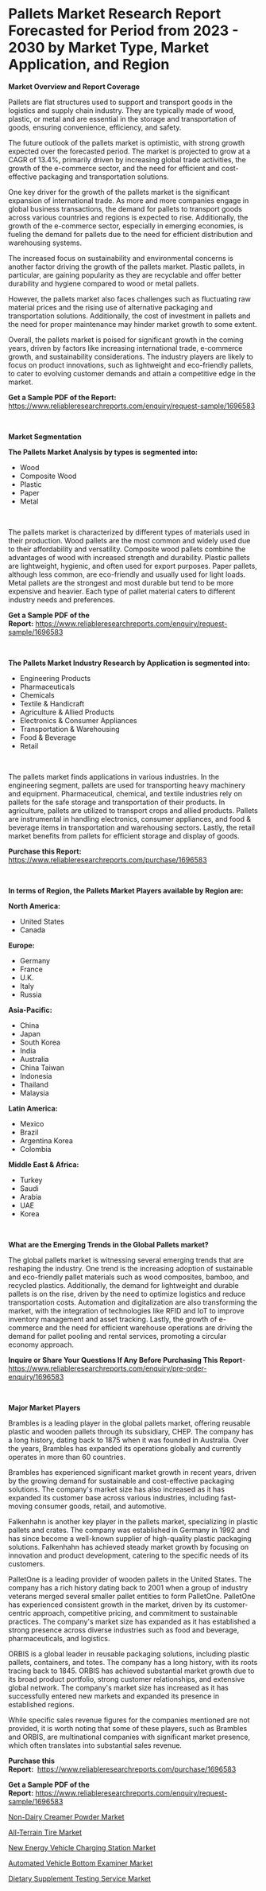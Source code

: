 <p><h1>Pallets Market Research Report Forecasted for Period from 2023 -  2030 by Market Type, Market Application, and Region</h1></p><p><strong>Market Overview and Report Coverage</strong></p>
<p><p>Pallets are flat structures used to support and transport goods in the logistics and supply chain industry. They are typically made of wood, plastic, or metal and are essential in the storage and transportation of goods, ensuring convenience, efficiency, and safety.</p><p>The future outlook of the pallets market is optimistic, with strong growth expected over the forecasted period. The market is projected to grow at a CAGR of 13.4%, primarily driven by increasing global trade activities, the growth of the e-commerce sector, and the need for efficient and cost-effective packaging and transportation solutions.</p><p>One key driver for the growth of the pallets market is the significant expansion of international trade. As more and more companies engage in global business transactions, the demand for pallets to transport goods across various countries and regions is expected to rise. Additionally, the growth of the e-commerce sector, especially in emerging economies, is fueling the demand for pallets due to the need for efficient distribution and warehousing systems.</p><p>The increased focus on sustainability and environmental concerns is another factor driving the growth of the pallets market. Plastic pallets, in particular, are gaining popularity as they are recyclable and offer better durability and hygiene compared to wood or metal pallets.</p><p>However, the pallets market also faces challenges such as fluctuating raw material prices and the rising use of alternative packaging and transportation solutions. Additionally, the cost of investment in pallets and the need for proper maintenance may hinder market growth to some extent.</p><p>Overall, the pallets market is poised for significant growth in the coming years, driven by factors like increasing international trade, e-commerce growth, and sustainability considerations. The industry players are likely to focus on product innovations, such as lightweight and eco-friendly pallets, to cater to evolving customer demands and attain a competitive edge in the market.</p></p>
<p><strong>Get a Sample PDF of the Report:</strong> <a href="https://www.reliableresearchreports.com/enquiry/request-sample/1696583">https://www.reliableresearchreports.com/enquiry/request-sample/1696583</a></p>
<p>&nbsp;</p>
<p><strong>Market Segmentation</strong></p>
<p><strong>The Pallets Market Analysis by types is segmented into:</strong></p>
<p><ul><li>Wood</li><li>Composite Wood</li><li>Plastic</li><li>Paper</li><li>Metal</li></ul></p>
<p>&nbsp;</p>
<p><p>The pallets market is characterized by different types of materials used in their production. Wood pallets are the most common and widely used due to their affordability and versatility. Composite wood pallets combine the advantages of wood with increased strength and durability. Plastic pallets are lightweight, hygienic, and often used for export purposes. Paper pallets, although less common, are eco-friendly and usually used for light loads. Metal pallets are the strongest and most durable but tend to be more expensive and heavier. Each type of pallet material caters to different industry needs and preferences.</p></p>
<p><strong>Get a Sample PDF of the Report:</strong>&nbsp;<a href="https://www.reliableresearchreports.com/enquiry/request-sample/1696583">https://www.reliableresearchreports.com/enquiry/request-sample/1696583</a></p>
<p>&nbsp;</p>
<p><strong>The Pallets Market Industry Research by Application is segmented into:</strong></p>
<p><ul><li>Engineering Products</li><li>Pharmaceuticals</li><li>Chemicals</li><li>Textile & Handicraft</li><li>Agriculture & Allied Products</li><li>Electronics & Consumer Appliances</li><li>Transportation & Warehousing</li><li>Food & Beverage</li><li>Retail</li></ul></p>
<p>&nbsp;</p>
<p><p>The pallets market finds applications in various industries. In the engineering segment, pallets are used for transporting heavy machinery and equipment. Pharmaceutical, chemical, and textile industries rely on pallets for the safe storage and transportation of their products. In agriculture, pallets are utilized to transport crops and allied products. Pallets are instrumental in handling electronics, consumer appliances, and food & beverage items in transportation and warehousing sectors. Lastly, the retail market benefits from pallets for efficient storage and display of goods.</p></p>
<p><strong>Purchase this Report:</strong>&nbsp; <a href="https://www.reliableresearchreports.com/purchase/1696583">https://www.reliableresearchreports.com/purchase/1696583</a></p>
<p>&nbsp;</p>
<p><strong>In terms of Region, the Pallets Market Players available by Region are:</strong></p>
<p>
    <p> <strong> North America: </strong>
        <ul>
            <li>United States</li>
            <li>Canada</li>
        </ul>
        </p> 
    <p> <strong> Europe: </strong>
        <ul>
            <li>Germany</li>
            <li>France</li>
            <li>U.K.</li>
            <li>Italy</li>
            <li>Russia</li>
        </ul>
        </p> 
    <p> <strong> Asia-Pacific: </strong>
        <ul>
            <li>China</li>
            <li>Japan</li>
            <li>South Korea</li>
            <li>India</li>
            <li>Australia</li>
            <li>China Taiwan</li>
            <li>Indonesia</li>
            <li>Thailand</li>
            <li>Malaysia</li>
        </ul>
        </p> 
    <p> <strong> Latin America: </strong>
        <ul>
            <li>Mexico</li>
            <li>Brazil</li>
            <li>Argentina Korea</li>
            <li>Colombia</li>
        </ul>
        </p> 
    <p> <strong> Middle East & Africa: </strong>
        <ul>
            <li>Turkey</li>
            <li>Saudi</li>
            <li>Arabia</li>
            <li>UAE</li>
            <li>Korea</li>
        </ul>
    </p>
    </p>
<p>&nbsp;</p>
<p><strong>What are the Emerging Trends in the Global Pallets market?</strong></p>
<p><p>The global pallets market is witnessing several emerging trends that are reshaping the industry. One trend is the increasing adoption of sustainable and eco-friendly pallet materials such as wood composites, bamboo, and recycled plastics. Additionally, the demand for lightweight and durable pallets is on the rise, driven by the need to optimize logistics and reduce transportation costs. Automation and digitalization are also transforming the market, with the integration of technologies like RFID and IoT to improve inventory management and asset tracking. Lastly, the growth of e-commerce and the need for efficient warehouse operations are driving the demand for pallet pooling and rental services, promoting a circular economy approach.</p></p>
<p><strong>Inquire or Share Your Questions If Any Before Purchasing This Report</strong>- <a href="https://www.reliableresearchreports.com/enquiry/pre-order-enquiry/1696583">https://www.reliableresearchreports.com/enquiry/pre-order-enquiry/1696583</a></p>
<p>&nbsp;</p>
<p><strong>Major Market Players</strong></p>
<p><p>Brambles is a leading player in the global pallets market, offering reusable plastic and wooden pallets through its subsidiary, CHEP. The company has a long history, dating back to 1875 when it was founded in Australia. Over the years, Brambles has expanded its operations globally and currently operates in more than 60 countries.</p><p>Brambles has experienced significant market growth in recent years, driven by the growing demand for sustainable and cost-effective packaging solutions. The company's market size has also increased as it has expanded its customer base across various industries, including fast-moving consumer goods, retail, and automotive.</p><p>Falkenhahn is another key player in the pallets market, specializing in plastic pallets and crates. The company was established in Germany in 1992 and has since become a well-known supplier of high-quality plastic packaging solutions. Falkenhahn has achieved steady market growth by focusing on innovation and product development, catering to the specific needs of its customers.</p><p>PalletOne is a leading provider of wooden pallets in the United States. The company has a rich history dating back to 2001 when a group of industry veterans merged several smaller pallet entities to form PalletOne. PalletOne has experienced consistent growth in the market, driven by its customer-centric approach, competitive pricing, and commitment to sustainable practices. The company's market size has expanded as it has established a strong presence across diverse industries such as food and beverage, pharmaceuticals, and logistics.</p><p>ORBIS is a global leader in reusable packaging solutions, including plastic pallets, containers, and totes. The company has a long history, with its roots tracing back to 1845. ORBIS has achieved substantial market growth due to its broad product portfolio, strong customer relationships, and extensive global network. The company's market size has increased as it has successfully entered new markets and expanded its presence in established regions.</p><p>While specific sales revenue figures for the companies mentioned are not provided, it is worth noting that some of these players, such as Brambles and ORBIS, are multinational companies with significant market presence, which often translates into substantial sales revenue.</p></p>
<p><strong>Purchase this Report:</strong>&nbsp;&nbsp;<a href="https://www.reliableresearchreports.com/purchase/1696583">https://www.reliableresearchreports.com/purchase/1696583</a></p>
<p></p>
<p><strong>Get a Sample PDF of the Report:</strong>&nbsp;<a href="https://www.reliableresearchreports.com/enquiry/request-sample/1696583">https://www.reliableresearchreports.com/enquiry/request-sample/1696583</a></p>
<p><p><a href="https://medium.com/@robinrathi2023/non-dairy-creamer-powder-market-size-cagr-trends-2024-2030-20e1bde3e212">Non-Dairy Creamer Powder Market</a></p><p><a href="https://www.linkedin.com/pulse/all-terrain-tire-market-challenges-opportunities-growth-drivers-cfqkc/">All-Terrain Tire Market</a></p><p><a href="https://www.linkedin.com/pulse/new-energy-vehicle-charging-station-market-insights-players-vubuc/">New Energy Vehicle Charging Station Market</a></p><p><a href="https://www.linkedin.com/pulse/automated-vehicle-bottom-examiner-market-share-amp-new-0ddsc/">Automated Vehicle Bottom Examiner Market</a></p><p><a href="https://medium.com/@ollierippin/dietary-supplement-testing-service-market-insight-market-trends-growth-forecasted-from-2023-to-d60d513ab912">Dietary Supplement Testing Service Market</a></p></p>